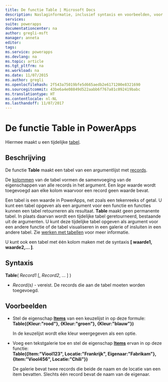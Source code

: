 ```yaml
---
title: De functie Table | Microsoft Docs
description: Naslaginformatie, inclusief syntaxis en voorbeelden, voor de functie Table in PowerApps
services: 
suite: powerapps
documentationcenter: na
author: gregli-msft
manager: anneta
editor: 
tags: 
ms.service: powerapps
ms.devlang: na
ms.topic: article
ms.tgt_pltfrm: na
ms.workload: na
ms.date: 11/07/2015
ms.author: gregli
ms.openlocfilehash: 2f543a75019bfe5d665aedb2e6171200e8321690
ms.sourcegitcommit: 43be6a4e08849d522aabb6f767a81c092419babc
ms.translationtype: HT
ms.contentlocale: nl-NL
ms.lasthandoff: 11/07/2017
---
```

# <a name="table-function-in-powerapps"></a>De functie Table in PowerApps
Hiermee maakt u een tijdelijke [tabel](../working-with-tables.md).

## <a name="description"></a>Beschrijving
De functie **Table** maakt een tabel van een argumentlijst met [records](../working-with-tables.md#records).

De [kolommen](../working-with-tables.md#columns) van de tabel vormen de samenvoeging van de eigenschappen van alle records in het argument. Een *lege* waarde wordt toegevoegd aan elke kolom waarvoor een record geen waarde bevat.

Een tabel is een waarde in PowerApps, net zoals een tekenreeks of getal. U kunt een tabel opgeven als een argument voor een functie en functies kunnen een tabel retourneren als resultaat. **Table** maakt geen permanente tabel. In plaats daarvan wordt een tijdelijke tabel geretourneerd, bestaande uit de argumenten.  U kunt deze tijdelijke tabel opgeven als argument voor een andere functie of de tabel visualiseren in een galerie of insluiten in een andere tabel.  Zie [werken met tabellen](../working-with-tables.md) voor meer informatie.

U kunt ook een tabel met één kolom maken met de syntaxis **[ waarde1, waarde2,... ]**.

## <a name="syntax"></a>Syntaxis
**Table**( *Record1* [, *Record2*, ... ] )

* *Record(s)* - vereist. De records die aan de tabel moeten worden toegevoegd.

## <a name="examples"></a>Voorbeelden
* Stel de eigenschap **[Items](../controls/properties-core.md)** van een keuzelijst in op deze formule:
  <br>**Table({Kleur:"rood"}, {Kleur:"groen"}, {Kleur:"blauw"})**
  
    In de keuzelijst wordt elke kleur weergegeven als een optie.
* Voeg een tekstgalerie toe en stel de eigenschap **[Items](../controls/properties-core.md)** ervan in op deze functie:<br>
  **Table({Item:"Viool123", Locatie:"Frankrijk", Eigenaar:"Fabrikam"}, {Item:"Viool456", Locatie:"Chili"})**
  
    De galerie bevat twee records die beide de naam en de locatie van een item bevatten. Slechts één record bevat de naam van de eigenaar.

